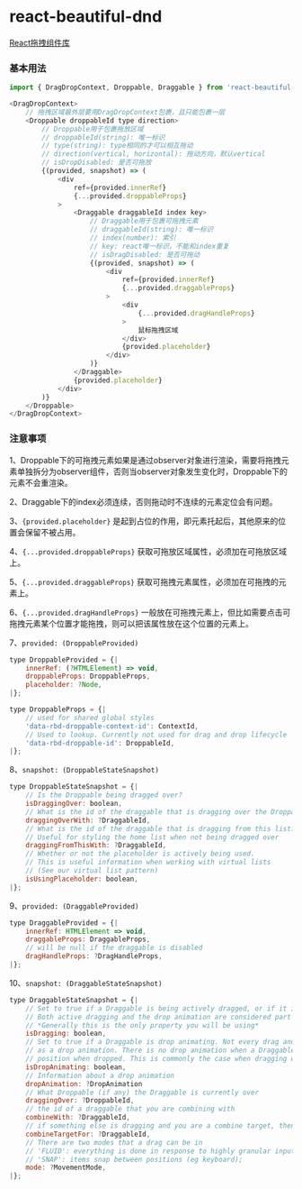 # react-beautiful-dnd

[React拖拽组件库](https://github.com/atlassian/react-beautiful-dnd)

### 基本用法

```js
import { DragDropContext, Droppable, Draggable } from 'react-beautiful-dnd';

<DragDropContext>
    // 拖拽区域最外层要用DragDropContext包裹，且只能包裹一层
    <Droppable droppableId type direction>
        // Droppable用于包裹拖放区域
        // droppableId(string): 唯一标识
        // type(string): type相同的才可以相互拖动
        // direction(vertical, horizontal): 拖动方向，默认vertical
        // isDropDisabled: 是否可拖放
        {(provided, snapshot) => (
            <div
                ref={provided.innerRef}
                {...provided.droppableProps}
            >
                <Draggable draggableId index key>
                    // Draggable用于包裹可拖拽元素
                    // draggableId(string): 唯一标识
                    // index(number): 索引
                    // key: react唯一标识，不能和index重复
                    // isDragDisabled: 是否可拖动
                    {(provided, snapshot) => (
                        <div
                            ref={provided.innerRef}
                            {...provided.draggableProps}
                        >
                            <div
                                {...provided.dragHandleProps}
                            >
                                鼠标拖拽区域
                            </div>
                            {provided.placeholder}
                        </div>
                    )}
                </Draggable>
                {provided.placeholder}
            </div>
        )}
    </Droppable>
</DragDropContext>
```

### 注意事项

1、Droppable下的可拖拽元素如果是通过observer对象进行渲染，需要将拖拽元素单独拆分为observer组件，否则当observer对象发生变化时，Droppable下的元素不会重渲染。
 
2、Draggable下的index必须连续，否则拖动时不连续的元素定位会有问题。

3、```{provided.placeholder}``` 是起到占位的作用，即元素托起后，其他原来的位置会保留不被占用。

4、```{...provided.droppableProps}``` 获取可拖放区域属性，必须加在可拖放区域上。

5、```{...provided.draggableProps}``` 获取可拖拽元素属性，必须加在可拖拽的元素上。

6、```{...provided.dragHandleProps}``` 一般放在可拖拽元素上，但比如需要点击可拖拽元素某个位置才能拖拽，则可以把该属性放在这个位置的元素上。

7、```provided: (DroppableProvided)```

```js
type DroppableProvided = {|
    innerRef: (?HTMLElement) => void,
    droppableProps: DroppableProps,
    placeholder: ?Node,
|};

type DroppableProps = {|
    // used for shared global styles
    'data-rbd-droppable-context-id': ContextId,
    // Used to lookup. Currently not used for drag and drop lifecycle
    'data-rbd-droppable-id': DroppableId,
|};
```

8、```snapshot: (DroppableStateSnapshot)```

```js
type DroppableStateSnapshot = {|
    // Is the Droppable being dragged over?
    isDraggingOver: boolean,
    // What is the id of the draggable that is dragging over the Droppable?
    draggingOverWith: ?DraggableId,
    // What is the id of the draggable that is dragging from this list?
    // Useful for styling the home list when not being dragged over
    draggingFromThisWith: ?DraggableId,
    // Whether or not the placeholder is actively being used.
    // This is useful information when working with virtual lists
    // (See our virtual list pattern)
    isUsingPlaceholder: boolean,
|};
```

9、```provided: (DraggableProvided)```

```js
type DraggableProvided = {|
    innerRef: HTMLElement => void,
    draggableProps: DraggableProps,
    // will be null if the draggable is disabled
    dragHandleProps: ?DragHandleProps,
|};
```

10、```snapshot: (DraggableStateSnapshot)```

```js
type DraggableStateSnapshot = {|
    // Set to true if a Draggable is being actively dragged, or if it is drop animating
    // Both active dragging and the drop animation are considered part of the drag
    // *Generally this is the only property you will be using*
    isDragging: boolean,
    // Set to true if a Draggable is drop animating. Not every drag and drop interaction
    // as a drop animation. There is no drop animation when a Draggable is already in its final
    // position when dropped. This is commonly the case when dragging with a keyboard
    isDropAnimating: boolean,
    // Information about a drop animation
    dropAnimation: ?DropAnimation
    // What Droppable (if any) the Draggable is currently over
    draggingOver: ?DroppableId,
    // the id of a draggable that you are combining with
    combineWith: ?DraggableId,
    // if something else is dragging and you are a combine target, then this is the id of the item that is dragging
    combineTargetFor: ?DraggableId,
    // There are two modes that a drag can be in
    // 'FLUID': everything is done in response to highly granular input (eg mouse)
    // 'SNAP': items snap between positions (eg keyboard);
    mode: ?MovementMode,
|};
```